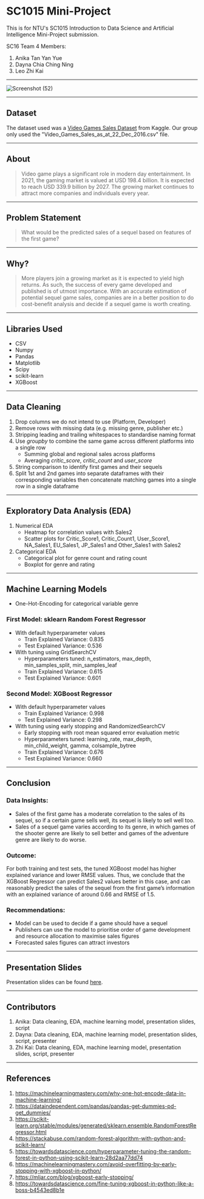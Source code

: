 # SC1015 Mini-Project
This is for NTU's SC1015 Introduction to Data Science and Artificial Intelligence Mini-Project submission.

SC16 Team 4 Members:
1. Anika Tan Yan Yue
2. Dayna Chia Ching Ning
3. Leo Zhi Kai
---

![Screenshot (52)](https://user-images.githubusercontent.com/97502167/164910694-c357768c-a638-4c67-88b6-33c42366700d.png)

---

## Dataset
The dataset used was a [Video Games Sales Dataset](https://www.kaggle.com/datasets/sidtwr/videogames-sales-dataset) from Kaggle. Our group only used the "Video_Games_Sales_as_at_22_Dec_2016.csv" file.

---

## About
> Video game plays a significant role in modern day entertainment. In 2021, the gaming market is valued at USD 198.4 billion. It is expected to reach USD 339.9 billion by 2027. The growing market continues to attract more companies and individuals every year.

---

## Problem Statement
> What would be the predicted sales of a sequel based on features of the first game?

---


## Why?
> More players join a growing market as it is expected to yield high returns. As such, the success of every game developed and published is of utmost importance. With an accurate estimation of potential sequel game sales, companies are in a better position to do cost-benefit analysis and decide if a sequel game is worth creating.

---

## Libraries Used
- CSV
- Numpy
- Pandas
- Matplotlib
- Scipy
- scikit-learn
- XGBoost

---

## Data Cleaning
1. Drop columns we do not intend to use (Platform, Developer)
2. Remove rows with missing data (e.g. missing genre, publisher etc.)
3. Stripping leading and trailing whitespaces to standardise naming format
4. Use _groupby_ to combine the same game across different platforms into a single row
    - Summing global and regional sales across platforms
    - Averaging _critic_score_, _critic_count_ and _user_score_
5. String comparison to identify first games and their sequels
6. Split 1st and 2nd games into separate dataframes with their corresponding variables then concatenate matching games into a single row in a single dataframe

---

## Exploratory Data Analysis (EDA)
1. Numerical EDA
    - Heatmap for correlation values with Sales2
    - Scatter plots for Critic_Score1, Critic_Count1, User_Score1, NA_Sales1, EU_Sales1, JP_Sales1 and Other_Sales1 with Sales2
3. Categorical EDA
    - Categorical plot for genre count and rating count
    - Boxplot for genre and rating

---

## Machine Learning Models
- One-Hot-Encoding for categorical variable genre
### First Model: sklearn Random Forest Regressor
- With default hyperparameter values
    - Train Explained Variance: 0.835
    - Test Explained Variance: 0.536
- With tuning using GridSearchCV
    - Hyperparameters tuned: n_estimators, max_depth, min_samples_split, min_samples_leaf
    - Train Explained Variance: 0.615
    - Test Explained Variance: 0.601
### Second Model: XGBoost Regressor
- With default hyperparameter values
    - Train Explained Variance: 0.998
    - Test Explained Variance: 0.298
- With tuning using early stopping and RandomizedSearchCV
    - Early stopping with root mean squared error evaluation metric
    - Hyperparameters tuned: learning_rate, max_depth, min_child_weight, gamma, colsample_bytree
    - Train Explained Variance: 0.676
    - Test Explained Variance: 0.660

---

## Conclusion
### Data Insights:
- Sales of the first game has a moderate correlation to the sales of its sequel, so if a certain game sells well, its sequel is likely to sell well too.
- Sales of a sequel game varies according to its genre, in which games of the shooter genre are likely to sell better and games of the adventure genre are likely to do worse.
### Outcome:
For both training and test sets, the tuned XGBoost model has higher explained variance and lower RMSE values. Thus, we conclude that the XGBoost Regressor can predict Sales2 values better in this case, and can reasonably predict the sales of the sequel from the first game’s information with an explained variance of around 0.66 and RMSE of 1.5.
### Recommendations:
- Model can be used to decide if a game should have a sequel
- Publishers can use the model to prioritise order of game development and resource allocation to maximise sales figures
- Forecasted sales figures can attract investors

---

## Presentation Slides
Presentation slides can be found [here](https://docs.google.com/presentation/d/1YAc6b51vfsFI3srWbiPJVsZfXWtp08Otuy1LkDFAc7w/edit?usp=sharing).

---

## Contributors
1. Anika: Data cleaning, EDA, machine learning model, presentation slides, script
2. Dayna: Data cleaning, EDA, machine learning model, presentation slides, script, presenter
3. Zhi Kai: Data cleaning, EDA, machine learning model, presentation slides, script, presenter

---

## References
1. https://machinelearningmastery.com/why-one-hot-encode-data-in-machine-learning/
2. https://dataindependent.com/pandas/pandas-get-dummies-pd-get_dummies/
3. https://scikit-learn.org/stable/modules/generated/sklearn.ensemble.RandomForestRegressor.html
4. https://stackabuse.com/random-forest-algorithm-with-python-and-scikit-learn/
5. https://towardsdatascience.com/hyperparameter-tuning-the-random-forest-in-python-using-scikit-learn-28d2aa77dd74
6. https://machinelearningmastery.com/avoid-overfitting-by-early-stopping-with-xgboost-in-python/
7. https://mljar.com/blog/xgboost-early-stopping/
8. https://towardsdatascience.com/fine-tuning-xgboost-in-python-like-a-boss-b4543ed8b1e
